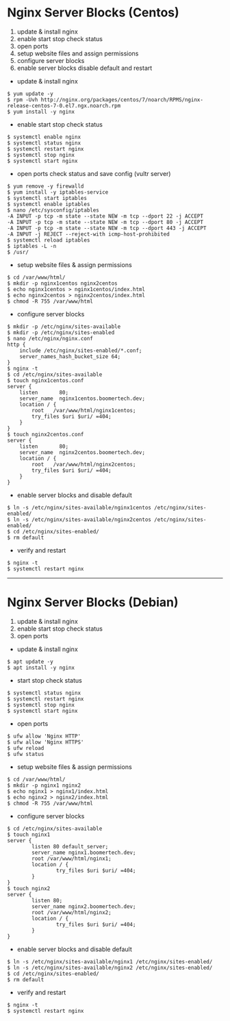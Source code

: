 # Nginx Server Blocks (Centos)

1. update & install nginx
2. enable start stop check status
3. open ports
4. setup website files and assign permissions
5. configure server blocks
6. enable server blocks disable default and restart

- update & install nginx
```
$ yum update -y
$ rpm -Uvh http://nginx.org/packages/centos/7/noarch/RPMS/nginx-release-centos-7-0.el7.ngx.noarch.rpm
$ yum install -y nginx
```
- enable start stop check status
```
$ systemctl enable nginx
$ systemctl status nginx
$ systemctl restart nginx
$ systemctl stop nginx
$ systemctl start nginx
```
- open ports check status and save config (vultr server)
```
$ yum remove -y firewalld
$ yum install -y iptables-service
$ systemctl start iptables
$ systemctl enable iptables
$ nano /etc/sysconfig/iptables
-A INPUT -p tcp -m state --state NEW -m tcp --dport 22 -j ACCEPT
-A INPUT -p tcp -m state --state NEW -m tcp --dport 80 -j ACCEPT
-A INPUT -p tcp -m state --state NEW -m tcp --dport 443 -j ACCEPT
-A INPUT -j REJECT --reject-with icmp-host-prohibited
$ systemctl reload iptables
$ iptables -L -n
$ /usr/
```
- setup website files & assign permissions
```
$ cd /var/www/html/
$ mkdir -p nginx1centos nginx2centos
$ echo nginx1centos > nginx1centos/index.html
$ echo nginx2centos > nginx2centos/index.html
$ chmod -R 755 /var/www/html
```
- configure server blocks
```
$ mkdir -p /etc/nginx/sites-available
$ mkdir -p /etc/nginx/sites-enabled
$ nano /etc/nginx/nginx.conf
http {
	include /etc/nginx/sites-enabled/*.conf;
	server_names_hash_bucket_size 64;	
}
$ nginx -t
$ cd /etc/nginx/sites-available
$ touch nginx1centos.conf
server {
    listen       80;
    server_name  nginx1centos.boomertech.dev;
    location / {
        root   /var/www/html/nginx1centos;
        try_files $uri $uri/ =404;
    }
}
$ touch nginx2centos.conf
server {
    listen       80;
    server_name  nginx2centos.boomertech.dev;
    location / {
        root   /var/www/html/nginx2centos;
        try_files $uri $uri/ =404;
    }
}
```
- enable server blocks and disable default
```
$ ln -s /etc/nginx/sites-available/nginx1centos /etc/nginx/sites-enabled/
$ ln -s /etc/nginx/sites-available/nginx2centos /etc/nginx/sites-enabled/
$ cd /etc/nginx/sites-enabled/
$ rm default
```
- verify and restart
```
$ nginx -t
$ systemctl restart nginx
```


___



# Nginx Server Blocks (Debian)

1. update & install nginx
2. enable start stop check status
3. open ports

- update & install nginx
```
$ apt update -y
$ apt install -y nginx
```
- start stop check status
```
$ systemctl status nginx
$ systemctl restart nginx
$ systemctl stop nginx
$ systemctl start nginx
```
- open ports
```
$ ufw allow 'Nginx HTTP'
$ ufw allow 'Nginx HTTPS'
$ ufw reload
$ ufw status
```
- setup website files & assign permissions
```
$ cd /var/www/html/
$ mkdir -p nginx1 nginx2
$ echo nginx1 > nginx1/index.html
$ echo nginx2 > nginx2/index.html
$ chmod -R 755 /var/www/html
```
- configure server blocks
```
$ cd /etc/nginx/sites-available
$ touch nginx1
server {
        listen 80 default_server;
        server_name nginx1.boomertech.dev;
        root /var/www/html/nginx1;
        location / {
                try_files $uri $uri/ =404;
        }
}
$ touch nginx2
server {
        listen 80;
        server_name nginx2.boomertech.dev;
        root /var/www/html/nginx2;
        location / {
                try_files $uri $uri/ =404;
        }
}
```
- enable server blocks and disable default
```
$ ln -s /etc/nginx/sites-available/nginx1 /etc/nginx/sites-enabled/
$ ln -s /etc/nginx/sites-available/nginx2 /etc/nginx/sites-enabled/
$ cd /etc/nginx/sites-enabled/
$ rm default
```
- verify and restart
```
$ nginx -t
$ systemctl restart nginx
```

